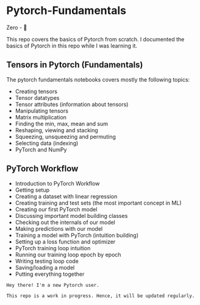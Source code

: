 # Pytorch-Fundamentals
Zero - 🧠

This repo covers the basics of Pytorch from scratch. 
I documented the basics of Pytorch in this repo while I was learning it. 

## Tensors in Pytorch (Fundamentals)
The pytorch fundamentals notebooks covers mostly the following topics:
- Creating tensors
- Tensor datatypes
- Tensor attributes (information about tensors)
- Manipulating tensors
- Matrix multiplication
- Finding the min, max, mean and sum
- Reshaping, viewing and stacking
- Squeezing, unsqueezing and permuting
- Selecting data (indexing)
- PyTorch and NumPy

##  PyTorch Workflow
- Introduction to PyTorch Workflow
- Getting setup
- Creating a dataset with linear regression
- Creating training and test sets (the most important concept in ML)
- Creating our first PyTorch model
- Discussing important model building classes
- Checking out the internals of our model
- Making predictions with our model
- Training a model with PyTorch (intuition building)
- Setting up a loss function and optimizer
- PyTorch training loop intuition
- Running our training loop epoch by epoch
- Writing testing loop code
- Saving/loading a model
- Putting everything together

```
Hey there! I'm a new Pytorch user.

This repo is a work in progress. Hence, it will be updated regularly.
```